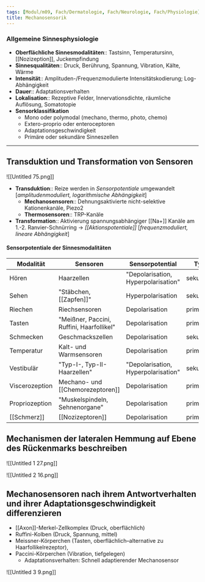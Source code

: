 ```yaml
---
tags: [Modul/m09, Fach/Dermatologie, Fach/Neurologie, Fach/Physiologie]
title: Mechanosensorik
---
```


### Allgemeine Sinnesphysiologie

- **Oberflächliche Sinnesmodalitäten**:: Tastsinn, Temperatursinn, [[Nozizeption]], Juckempfindung
- **Sinnesqualitäten**:: Druck, Berührung, Spannung, Vibration, Kälte, Wärme
- **Intensität**:: Amplituden-/Frequenzmodulierte Intensitätskodierung; Log-Abhängigkeit
- **Dauer**:: Adaptationsverhalten
- **Lokalisation**:: Rezeptive Felder, Innervationsdichte, räumliche Auflösung, Somatotopie
- **Sensorklassifikation**
    - Mono oder polymodal (mechano, thermo, photo, chemo)
    - Extero-proprio oder enteroceptoren
    - Adaptationsgeschwindigkeit
    - Primäre oder sekundäre Sinneszellen


---

## Transduktion und Transformation von Sensoren

![[Untitled 75.png]]

- **Transduktion**:: Reize werden in *Sensorpotentiale* umgewandelt [*amplitudenmoduliert, logarithmische Abhängigkeit*]
    - **Mechanosensoren**:: Dehnungsaktivierte nicht-selektive Kationenkanäle, Piezo2
    - **Thermosensoren**:: TRP-Kanäle
- **Transformation**:: Aktivierung spannungsabhängiger [[Na+]] Kanäle am 1.-2. Ranvier-Schnürring → *[[Aktionspotentiale]]* [*frequenzmoduliert, lineare Abhängigkeit*]

#### Sensorpotentiale der Sinnesmodalitäten
Modalität|Sensoren|Sensorpotential|Typ
-|-|-|-|
Hören|Haarzellen|"Depolarisation, Hyperpolarisation"|sekundär
Sehen|"Stäbchen, [[Zapfen]]"|Hyperpolarisation|sekundär
Riechen|Riechsensoren|Depolarisation|primär
Tasten|"Meißner, Paccini, Ruffini, Haarfollikel"|Depolarisation|primär
Schmecken|Geschmackszellen|Depolarisation|sekundär
Temperatur|Kalt- und Warmsensoren|Depolarisation|primär
Vestibulär|"Typ-I-, Typ-II-Haarzellen"|"Depolarisation, Hyperpolarisation"|sekundär
Viscerozeption|Mechano- und [[Chemorezeptoren]]|Depolarisation|primär
Propriozeption|"Muskelspindeln, Sehnenorgane"|Depolarisation|primär
[[Schmerz]]|[[Nozizeptoren]]|Depolarisation|primär

## Mechanismen der lateralen Hemmung auf Ebene des Rückenmarks beschreiben

![[Untitled 1 27.png]]

![[Untitled 2 16.png]]

## Mechanosensoren nach ihrem Antwortverhalten und ihrer Adaptationsgeschwindigkeit differenzieren

- [[Axon]]-Merkel-Zellkomplex (Druck, oberflächlich)
- Ruffini-Kolben (Druck, Spannung, mittel)
- Meissner-Körperchen (Tasten, oberflächlich–alternative zu Haarfollikelrezeptor),
- Paccini-Körperchen (Vibration, tiefgelegen)
    - Adaptationsverhalten: Schnell adaptierender Mechanosensor

![[Untitled 3 9.png]]

